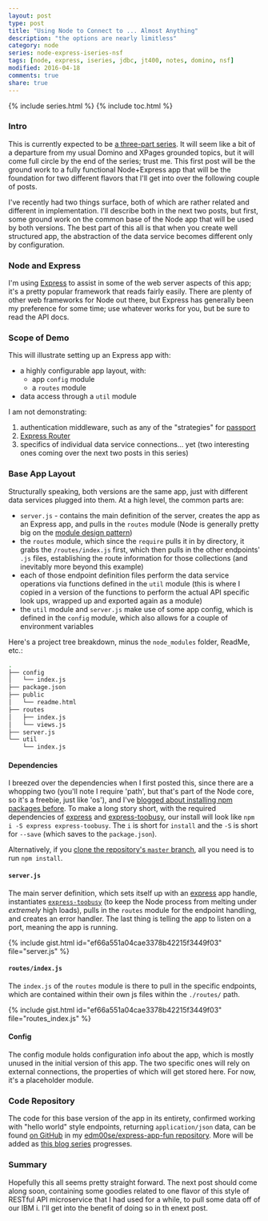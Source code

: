 ```yaml
---
layout: post
type: post
title: "Using Node to Connect to ... Almost Anything"
description: "the options are nearly limitless"
category: node
series: node-express-iseries-nsf
tags: [node, express, iseries, jdbc, jt400, notes, domino, nsf]
modified: 2016-04-18
comments: true
share: true
---
```


{% include series.html %}
{% include toc.html %}
### Intro
This is currently expected to be [a three-part series](/node-express-app-fun/). It will seem like a bit of a departure from my usual Domino and XPages grounded topics, but it will come full circle by the end of the series; trust me. This first post will be the ground work to a fully functional Node+Express app that will be the foundation for two different flavors that I'll get into over the following couple of posts.

I've recently had two things surface, both of which are rather related and different in implementation. I'll describe both in the next two posts, but first, some ground work on the common base of the Node app that will be used by both versions. The best part of this all is that when you create well structured app, the abstraction of the data service becomes different only by configuration.

### Node and Express
I'm using [Express](http://expressjs.com/) to assist in some of the web server aspects of this app; it's a pretty popular framework that reads fairly easily. There are plenty of other web frameworks for Node out there, but Express has generally been my preference for some time; use whatever works for you, but be sure to read the API docs.

### Scope of Demo
This will illustrate setting up an Express app with:

* a highly configurable app layout, with:
  * app `config` module
  * a `routes` module
* data access through a `util` module

I am not demonstrating:

1. authentication middleware, such as any of the "strategies" for [passport](http://passportjs.org/)
2. [Express Router](http://expressjs.com/en/4x/api.html#router)
3. specifics of individual data service connections... yet (two interesting ones coming over the next two posts in this series)

### Base App Layout
Structurally speaking, both versions are the same app, just with different data services plugged into them. At a high level, the common parts are:

* `server.js` - contains the main definition of the server, creates the app as an Express app, and pulls in the `routes` module (Node is generally pretty big on the [module design pattern](https://addyosmani.com/resources/essentialjsdesignpatterns/book/#modulepatternjavascript))
* the `routes`  module, which since the `require` pulls it in by directory, it grabs the `/routes/index.js` first, which then pulls in the other endpoints' `.js` files, establishing the route information for those collections (and inevitably more beyond this example)
* each of those endpoint definition files perform the data service operations via functions defined in the `util` module (this is where I copied in a version of the functions to perform the actual API specific look ups, wrapped up and exported again as a module)
* the `util` module and `server.js` make use of some app config, which is defined in the `config` module, which also allows for a couple of environment variables

Here's a project tree breakdown, minus the `node_modules` folder, ReadMe, etc.:

```bash
.
├── config
│   └── index.js
├── package.json
├── public
│   └── readme.html
├── routes
│   ├── index.js
│   └── views.js
├── server.js
└── util
    └── index.js
```

#### Dependencies
I breezed over the dependencies when I first posted this, since there are a whopping two (you'll note I require 'path', but that's part of the Node core, so it's a freebie, just like 'os'), and I've [blogged about installing npm packages before](/task-runners-with-domino-apps/). To make a long story short, with the required dependencies of [express](https://www.npmjs.com/package/express) and [express-toobusy](https://www.npmjs.com/package/express-toobusy), our install will look like `npm i -S express express-toobusy`. The `i` is short for `install` and the `-S` is short for `--save` (which saves to the `package.json`).

Alternatively, if you [clone the repository's `master` branch](https://github.com/edm00se/express-app-fun/tree/master), all you need is to run `npm install`.

#### `server.js`
The main server definition, which sets itself up with an [express](http://expressjs.com/) app handle, instantiates [`express-toobusy`](https://www.npmjs.com/package/express-toobusy) (to keep the Node process from melting under _extremely_ high loads), pulls in the `routes` module for the endpoint handling, and creates an error handler. The last thing is telling the app to listen on a port, meaning the app is running.

{% include gist.html id="ef66a551a04cae3378b42215f3449f03" file="server.js" %}

#### `routes/index.js`
The `index.js` of the `routes` module is there to pull in the specific endpoints, which are contained within their own js files within the `./routes/` path.

{% include gist.html id="ef66a551a04cae3378b42215f3449f03" file="routes_index.js" %}

#### Config
The config module holds configuration info about the app, which is mostly unused in the initial version of this app. The two specific ones will rely on external connections, the properties of which will get stored here. For now, it's a placeholder module.

### Code Repository
The code for this base version of the app in its entirety, confirmed working with "hello world" style endpoints, returning `application/json` data, can be found [on GitHub](https://github.com/edm00se/express-app-fun) in my [edm00se/express-app-fun repository](https://github.com/edm00se/express-app-fun). More will be added as [this blog series](/node-express-app-fun/) progresses.

### Summary
Hopefully this all seems pretty straight forward. The next post should come along soon, containing some goodies related to one flavor of this style of RESTful API microservice that I had used for a while, to pull some data off of our IBM i. I'll get into the benefit of doing so in th enext post.
